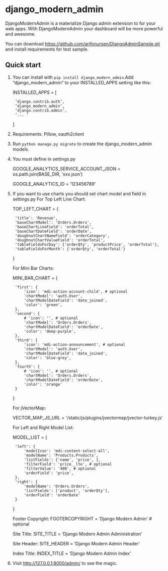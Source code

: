 django_modern_admin
===================

DjangoModernAdmin is a materialize Django admin extension to for your web apps. 
With DjangoModernAdmin your dashboard will be more powerful and awesome.

You can download https://github.com/arifonursen/DjangoAdminSample.git and install requirements for test sample.

Quick start
-----------

1. You can install with `pip install django_modern_admin`.Add “django_modern_admin” to your INSTALLED_APPS setting like this:

    INSTALLED_APPS = [
    
        ‘django.contrib.auth’,
        ‘django_modern_admin’,
		‘django.contrib.admin’,
		‘... ‘
		
    ]
	
2. Requirements: Pillow, oauth2client

3. Run `python manage.py migrate` to create the django_modern_admin models.

4. You must define in settings.py 

	GOOGLE_ANALYTICS_SERVICE_ACCOUNT_JSON = os.path.join(BASE_DIR, ‘xxx.json’)
	
	GOOGLE_ANALYTICS_ID = ‘123456789’

5. If you want to use charts you should set chart model and field in settings.py
	For Top Left Line Chart:
	
	TOP_LEFT_CHART = {
	
    	'title': 'Revenue',
    	'baseChartModel': 'Orders.Orders',
    	'baseChartLineField': 'orderTotal',
    	'baseChartDateField': 'orderDate',
    	'doughnutChartNameField': 'orderCategory',
    	'doughnutChartValueField': 'orderTotal',
    	'tableFieldsForDay': {'orderQty', 'productPrice', 'orderTotal'},
    	'tableFieldsForMonth': {'orderQty', 'orderTotal'}
    	
	}

	For Mini Bar Charts:
	
	MINI_BAR_CHART = {
	
    	'first': {
        	'icon': 'mdi-action-account-child', # optional
        	'chartModel': 'auth.User',
        	'chartModelDateField': 'date_joined',
        	'color': 'green',
    	},
    	'second': {
        	# 'icon': '', # optional
        	'chartModel': 'Orders.Orders',
        	'chartModelDateField': 'orderDate',
        	'color': 'deep-purple',
    	},
    	'third': {
        	'icon': 'mdi-action-announcement', # optional
        	'chartModel': 'auth.User',
        	'chartModelDateField': 'date_joined',
        	'color': 'blue-grey',
    	},
    	'fourth': {
        	# 'icon': '', # optional
        	'chartModel': 'Orders.Orders',
        	'chartModelDateField': 'orderDate',
        	'color': 'orange'
    	}
    	
	}
	
	For jVectorMap:

	VECTOR_MAP_JS_URL = '/static/js/plugins/jvectormap/jvector-turkey.js'

	For Left and Right Model List:
	
	MODEL_LIST = {
	
    	'left': {
        	'modelIcon': 'mdi-content-select-all',
        	'modelName': 'Products.Products',
        	'listFields': {'name', 'price', },
        	'filterField': 'price__lte', # optional
        	'filterValue': '400', # optional
        	'orderField': 'price',
    	},
    	'right': {
        	'modelName': 'Orders.Orders',
        	'listFields': ['product', 'orderQty'],
        	'orderField': 'orderDate'
    	}
    	
	}

	Footer Copyright:
	FOOTERCOPYRIGHT = ‘Django Modern Admin’ # optional
	
	Site Title:
	SITE_TITLE = ‘Django Modern Admin Administration’
	
	Site Header:
	SITE_HEADER = ‘Django Modern Admin Header’
	
	Index Title:
	INDEX_TITLE = ‘Django Modern Admin Index’

6. Visit http://127.0.0.1:8000/admin/ to see the magic.

